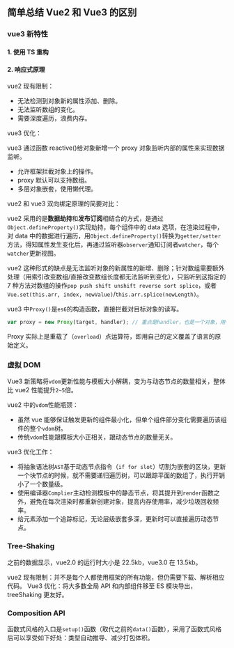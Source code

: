 ## 简单总结 Vue2 和 Vue3 的区别

### vue3 新特性

#### 1. 使用 TS 重构

#### 2. 响应式原理

vue2 现有限制：

- 无法检测到对象新的属性添加、删除。
- 无法监听数组的变化。
- 需要深度遍历，浪费内存。

vue3 优化：

vue3 通过函数 reactive()给对象新增一个 proxy 对象监听内部的属性来实现数据监听。

- 允许框架拦截对象上的操作。
- proxy 默认可以支持数组。
- 多层对象嵌套，使用懒代理。

vue2 和 vue3 双向绑定原理的简要对比：

vue2 采用的是**数据劫持**和**发布订阅**相结合的方式，是通过`Object.defineProperty()`实现劫持，每个组件中的 data 选项，在渲染过程中，对 data 中的数据进行遍历，用`Object.defineProperty()`转换为`getter/setter`方法，得知属性发生变化后，再通过监听器`observer`通知订阅者`watcher`，每个`watcher`更新视图。

vue2 这种形式的缺点是无法监听对象的新属性的新增、删除；针对数组需要额外处理（用索引改变数组/直接改变数组长度都无法监听到变化），只监听到这指定的 7 种方法对数组的操作`pop push shift unshift reverse sort splice`，或者`Vue.set(this.arr, index, newValue)`/`this.arr.splice(newLength)`。

vue3 中`Proxy()`是`es6`的构造函数，直接拦截对目标对象的读写。

```javascript
var proxy = new Proxy(target, handler); // 重点是handler，也是一个对象，用于定义拦截行为
```

Proxy 实际上是重载了（`overload`）点运算符，即用自己的定义覆盖了语言的原始定义。

### 虚拟 DOM

Vue3 新策略将`vdom`更新性能与模板大小解耦，变为与动态节点的数量相关，整体比 vue2 性能提升`2~5`倍。

vue2 中的`vdom`性能瓶颈：

- 虽然 vue 能够保证触发更新的组件最小化，但单个组件部分变化需要遍历该组件的整个`vdom`树。
- 传统`vdom`性能跟模板大小正相关，跟动态节点的数量无关。

vue3 优化工作：

- 将抽象语法树`AST`基于动态节点指令（`if for slot`）切割为嵌套的区块，更新一个块节点的时候，就不需要递归遍历树，可以跟踪平面的数组了，执行开销小了一个数量级。
- 使用编译器`Complier`主动检测模板中的静态节点，将其提升到`render`函数之外，避免在每次渲染时都重新创建对象，提高内存使用率，减少垃圾回收频率。
- 给元素添加一个追踪标记，无论层级嵌套多深，更新时可以直接遍历动态节点。

### Tree-Shaking

之前的数据显示，vue2.0 的运行时大小是 22.5kb，vue3.0 在 13.5kb。

vue2 现有限制：并不是每个人都使用框架的所有功能，但仍需要下载、解析相应代码。
Vue3 优化：将大多数全局 API 和内部组件移至 ES 模块导出，treeShaking 更友好。

### Composition API

函数式风格的入口是`setup()`函数（取代之前的`data()`函数），采用了函数式风格后可以享受如下好处：类型自动推导、减少打包体积。
